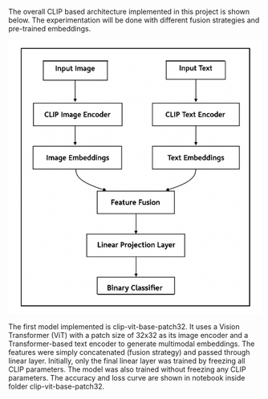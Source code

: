 The overall CLIP based architecture implemented in this project is shown below. The experimentation will be done with different fusion strategies and pre-trained embeddings.

 ![Model Architecture](images/Flow.png)

The first model implemented is clip-vit-base-patch32. It uses a Vision Transformer (ViT) with a patch size of 32x32 as its image encoder and a Transformer-based text encoder to generate multimodal embeddings. The features were simply concatenated (fusion strategy) and passed through linear layer. Initially, only the final linear layer was trained by freezing all CLIP parameters. The model was also trained without freezing any CLIP parameters. The accuracy and loss curve are shown in notebook inside folder clip-vit-base-patch32.
